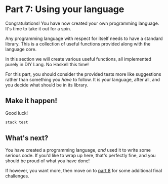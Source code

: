 # Part 7: Using your language

Congratulations! You have now created your own programming language. It's time to take it out for a spin.

Any programming language with respect for itself needs to have a standard library. This is a collection of useful functions provided along with the language core.

In this section we will create various useful functions, all implemented purely in DIY Lang. No Haskell this time!

For this part, you should consider the provided tests more like suggestions rather than something you *have* to follow. It is your language, after all, and you decide what should be in its library.


## Make it happen!

Good luck!

```bash
stack test
```

## What's next?

You have created a programming language, *and* used it to write some serious code.
If you'd like to wrap up here, that's perfectly fine, and you should be proud of what you have done!

If however, you want more, then move on to [part 8](part_8.md) for some additional final challenges.
